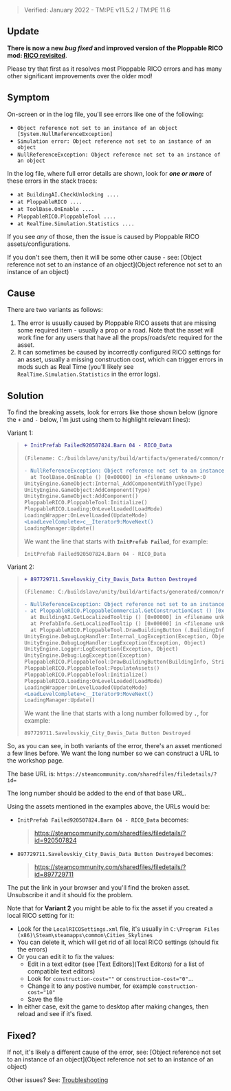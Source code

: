 > Verified: January 2022 - TM:PE v11.5.2 / TM:PE 11.6

## Update

**There is now a new _bug fixed_ and improved version of the Ploppable RICO mod: [RICO revisited](https://steamcommunity.com/sharedfiles/filedetails/?id=2016920607)**.

Please try that first as it resolves most Ploppable RICO errors and has many other significant improvements over the older mod!

## Symptom

On-screen or in the log file, you'll see errors like one of the following:

* `Object reference not set to an instance of an object [System.NullReferenceException]`
* `Simulation error: Object reference not set to an instance of an object`
* `NullReferenceException: Object reference not set to an instance of an object`

In the log file, where full error details are shown, look for _**one or more**_ of these errors in the stack traces:

* `at BuildingAI.CheckUnlocking ....`
* `at PloppableRICO ....`
* `at ToolBase.OnEnable ....`
* `PloppableRICO.PloppableTool ....`
* `at RealTime.Simulation.Statistics ....`

If you see _any_ of those, then the issue is caused by Ploppable RICO assets/configurations.

If you don't see them, then it will be some other cause - see: [Object reference not set to an instance of an object](Object reference not set to an instance of an object)

## Cause

There are two variants as follows:

1. The error is usually caused by Ploppable RICO assets that are missing some required item - usually a prop or a road. Note that the asset will work fine for any users that have all the props/roads/etc required for the asset.
2. It can sometimes be caused by incorrectly configured RICO settings for an asset, usually a missing construction cost, which can trigger errors in mods such as Real Time (you'll likely see `RealTime.Simulation.Statistics` in the error logs).

## Solution

To find the breaking assets, look for errors like those shown below (ignore the `+` and `-` below, I'm just using them to highlight relevant lines):

Variant 1:

> ```diff
> + InitPrefab Failed920507824.Barn 04 - RICO_Data
>  
> (Filename: C:/buildslave/unity/build/artifacts/generated/common/runtime/DebugBindings.gen.cpp Line: 51)
> 
> - NullReferenceException: Object reference not set to an instance of an object
>   at ToolBase.OnEnable () [0x00000] in <filename unknown>:0 
> UnityEngine.GameObject:Internal_AddComponentWithType(Type)
> UnityEngine.GameObject:AddComponent(Type)
> UnityEngine.GameObject:AddComponent()
> PloppableRICO.PloppableTool:Initialize()
> PloppableRICO.Loading:OnLevelLoaded(LoadMode)
> LoadingWrapper:OnLevelLoaded(UpdateMode)
> <LoadLevelComplete>c__Iterator9:MoveNext()
> LoadingManager:Update()
> ```
>  
> We want the line that starts with **`InitPrefab Failed`**, for example:
>  
> `InitPrefab Failed920507824.Barn 04 - RICO_Data`

Variant 2:

> ```diff
> + 897729711.Savelovskiy_City_Davis_Data Button Destroyed
>  
> (Filename: C:/buildslave/unity/build/artifacts/generated/common/runtime/DebugBindings.gen.cpp Line: 51)
> 
> - NullReferenceException: Object reference not set to an instance of an object
> - at PloppableRICO.PloppableCommercial.GetConstructionCost () [0x00000] in <filename unknown>:0 
>   at BuildingAI.GetLocalizedTooltip () [0x00000] in <filename unknown>:0 
>   at PrefabInfo.GetLocalizedTooltip () [0x00000] in <filename unknown>:0 
>   at PloppableRICO.PloppableTool.DrawBuildingButton (.BuildingInfo BuildingPrefab, System.String type) [0x00000] in <filename unknown>:0 
> UnityEngine.DebugLogHandler:Internal_LogException(Exception, Object)
> UnityEngine.DebugLogHandler:LogException(Exception, Object)
> UnityEngine.Logger:LogException(Exception, Object)
> UnityEngine.Debug:LogException(Exception)
> PloppableRICO.PloppableTool:DrawBuildingButton(BuildingInfo, String)
> PloppableRICO.PloppableTool:PopulateAssets()
> PloppableRICO.PloppableTool:Initialize()
> PloppableRICO.Loading:OnLevelLoaded(LoadMode)
> LoadingWrapper:OnLevelLoaded(UpdateMode)
> <LoadLevelComplete>c__Iterator9:MoveNext()
> LoadingManager:Update()
> ```
>  
> We want the line that starts with a long number followed by **`.`**, for example:
>  
> `897729711.Savelovskiy_City_Davis_Data Button Destroyed`

So, as you can see, in both variants of the error, there's an asset mentioned a few lines before. We want the long number so we can construct a URL to the workshop page.

The base URL is: `https://steamcommunity.com/sharedfiles/filedetails/?id=`

The long number should be added to the end of that base URL.

Using the assets mentioned in the examples above, the URLs would be:

* `InitPrefab Failed920507824.Barn 04 - RICO_Data` becomes:
    > https://steamcommunity.com/sharedfiles/filedetails/?id=920507824
* `897729711.Savelovskiy_City_Davis_Data Button Destroyed` becomes:
    > https://steamcommunity.com/sharedfiles/filedetails/?id=897729711

The put the link in your browser and you'll find the broken asset. Unsubscribe it and it should fix the problem.

Note that for **Variant 2** you might be able to fix the asset if you created a local RICO setting for it:

* Look for the `LocalRICOSettings.xml` file, it's usually in `C:\Program Files (x86)\Steam\steamapps\common\Cities_Skylines`
* You can delete it, which will get rid of all local RICO settings (should fix the errors)
* Or you can edit it to fix the values:
    * Edit in a text editor (see [Text Editors](Text Editors) for a list of compatible text editors)
    * Look for `construction-cost=""` or `construction-cost="0"`...
    * Change it to any postive number, for example `construction-cost="10"`
    * Save the file
* In either case, exit the game to desktop after making changes, then reload and see if it's fixed.

## Fixed?

If not, it's likely a different cause of the error, see: [Object reference not set to an instance of an object](Object reference not set to an instance of an object)

Other issues? See: [Troubleshooting](Troubleshooting)